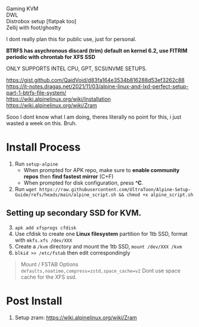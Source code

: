 Gaming KVM  
DWL  
Distrobox setup [flatpak too]  
Zellij with foot/ghostty  

I dont really plan this for public use, just for personal.

**BTRFS has asychronous discard (trim) default on kernel 6.2, use FITRIM periodic with chrontab for XFS SSD**

ONLY SUPPORTS INTEL CPU, GPT, SCSI/NVME SETUPS.

https://gist.github.com/QaidVoid/d83fa164e3534b816288d53ef3262c88  
https://it-notes.dragas.net/2021/11/03/alpine-linux-and-lxd-perfect-setup-part-1-btrfs-file-system/  
https://wiki.alpinelinux.org/wiki/Installation  
https://wiki.alpinelinux.org/wiki/Zram  


Sooo I dont know what I am doing, theres literally no point for this, i just wasted a week on this. Bruh.

# Install Process
1. Run `setup-alpine`
   - When prompted for APK repo, make sure to **enable community repos** then **find fastest mirror** (C+F)
   - When prompted for disk configuration, press **^C**.
6. Run `wget https://raw.githubusercontent.com/UltraToon/Alpine-Setup-Guide/refs/heads/main/alpine_script.sh && chmod +x alpine_script.sh`

## Setting up secondary SSD for KVM.  
3. `apk add xfsprogs cfdisk`
4. Use cfdisk to create one **Linux filesystem** partition for 1tb SSD, format with `mkfs.xfs /dev/XXX`
5. Create a `/kvm` directory and mount the 1tb SSD, `mount /dev/XXX /kvm`
6. `blkid >> /etc/fstab` then edit correspondingly

> Mount / FSTAB Options
`defaults,noatime,compress=zstd,space_cache=v2`
Dont use space cache for the XFS ssd.

# Post Install
1. Setup zram: https://wiki.alpinelinux.org/wiki/Zram  
